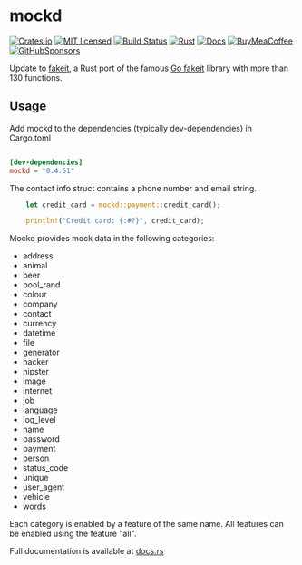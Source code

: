 # mockd

[![Crates.io][crates-badge]][crates-url]
[![MIT licensed][mit-badge]][mit-url]
[![Build Status][circleci-badge]][circleci-url]
[![Rust][version-badge]][version-url]
[![Docs][docs-badge]][docs-url]
[![BuyMeaCoffee][bmac-badge]][bmac-url]
[![GitHubSponsors][ghub-badge]][ghub-url]

[crates-badge]: https://img.shields.io/crates/v/mockd.svg
[crates-url]: https://crates.io/crates/mockd
[mit-badge]: https://img.shields.io/badge/license-MIT-blue.svg
[mit-url]: https://github.com/jerusdp/mockd/blob/main/LICENSE
[circleci-badge]: https://dl.circleci.com/status-badge/img/gh/jerus-org/mockd/tree/main.svg?style=svg
[circleci-url]: https://dl.circleci.com/status-badge/redirect/gh/jerus-org/mockd/tree/main
[version-badge]: https://img.shields.io/badge/rust-1.61+-orange.svg
[version-url]: https://www.rust-lang.org
[docs-badge]:  https://docs.rs/mockd/badge.svg
[docs-url]:  https://docs.rs/mockd
[bmac-badge]: https://badgen.net/badge/icon/buymeacoffee?color=yellow&icon=buymeacoffee&label
[bmac-url]: https://buymeacoffee.com/jerusdp
[ghub-badge]: https://img.shields.io/badge/sponsor-30363D?logo=GitHub-Sponsors&logoColor=#white
[ghub-url]: https://github.com/sponsors/jerusdp

Update to [fakeit](https://github.com/PumpkinSeed/fakeit), a Rust port of the famous [Go fakeit](https://github.com/brianvoe/gofakeit) library with more than 130 functions.

## Usage

Add mockd to the dependencies (typically dev-dependencies) in Cargo.toml

```toml

[dev-dependencies]
mockd = "0.4.51"

```

The contact info struct contains a phone number and email string.

```rust
    let credit_card = mockd::payment::credit_card();

    println!("Credit card: {:#?}", credit_card);

```

Mockd provides mock data in the following categories:

- address
- animal
- beer
- bool_rand
- colour
- company
- contact
- currency
- datetime
- file
- generator
- hacker
- hipster
- image
- internet
- job
- language
- log_level
- name
- password
- payment
- person
- status_code
- unique
- user_agent
- vehicle
- words

Each category is enabled by a feature of the same name. All features can be enabled using the feature "all".

Full documentation is available at [docs.rs](https://docs.rs/mockd)
